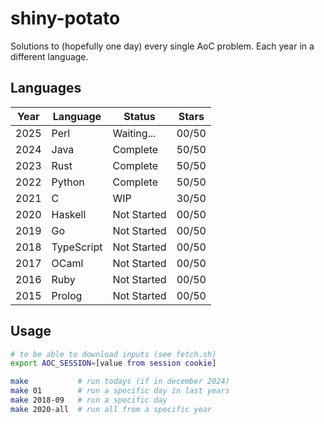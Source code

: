 # shiny-potato

Solutions to (hopefully one day) every single AoC problem.
Each year in a different language.

## Languages

| Year | Language   | Status      | Stars   |
|------|------------|-------------|---------|
| 2025 | Perl       | Waiting...  | 00/50   |
| 2024 | Java       | Complete    | 50/50   |
| 2023 | Rust       | Complete    | 50/50   |
| 2022 | Python     | Complete    | 50/50   |
| 2021 | C          | WIP         | 30/50   |
| 2020 | Haskell    | Not Started | 00/50   |
| 2019 | Go         | Not Started | 00/50   |
| 2018 | TypeScript | Not Started | 00/50   |
| 2017 | OCaml      | Not Started | 00/50   |
| 2016 | Ruby       | Not Started | 00/50   |
| 2015 | Prolog     | Not Started | 00/50   |

## Usage

```bash
# to be able to download inputs (see fetch.sh)
export AOC_SESSION=[value from session cookie]

make           # run todays (if in december 2024)
make 01        # run a specific day in last years
make 2018-09   # run a specific day
make 2020-all  # run all from a specific year
```
